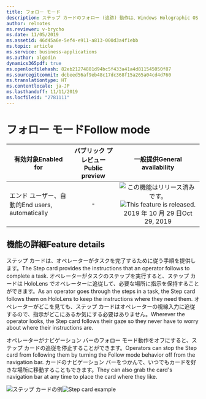 ```yaml
---
title: フォロー モード
description: ステップ カードのフォロー (追跡) 動作は、Windows Holographic OS (シェル) の動作と一致するようになりました。 オプションをオンにするとステップ カードがユーザーの動きに追従し、オフにすると空間内に固定されます。 また、ステップ カードのタイトル バーをつかむことで、選択して世界中のどこにでも配置できます。
author: relnotes
ms.reviewer: v-brycho
ms.date: 11/05/2019
ms.assetid: 46d45a6e-5ef4-e911-a813-000d3a4f1ebb
ms.topic: article
ms.service: business-applications
ms.author: algodin
dynamics365pdf: true
ms.openlocfilehash: 82eb21274881d94bc5f433a41a4d811545050f87
ms.sourcegitcommit: dcbeed56af9eb48c17dc368f15a265a04cd4d760
ms.translationtype: HT
ms.contentlocale: ja-JP
ms.lasthandoff: 11/11/2019
ms.locfileid: "2781111"
---
```

# <a name="follow-mode"></a><span data-ttu-id="84988-105">フォロー モード</span><span class="sxs-lookup"><span data-stu-id="84988-105">Follow mode</span></span>


| <span data-ttu-id="84988-106">有効対象</span><span class="sxs-lookup"><span data-stu-id="84988-106">Enabled for</span></span>    |  <span data-ttu-id="84988-107">パブリック プレビュー</span><span class="sxs-lookup"><span data-stu-id="84988-107">Public preview</span></span> | <span data-ttu-id="84988-108">一般提供</span><span class="sxs-lookup"><span data-stu-id="84988-108">General availability</span></span> | 
| ---------- | :----------: |:----------: |
|<span data-ttu-id="84988-109">エンド ユーザー、自動的</span><span class="sxs-lookup"><span data-stu-id="84988-109">End users, automatically</span></span>|-| <span data-ttu-id="84988-110">![この機能はリリース済みです。](/dynamics365-release-plan/media/green-checkmark.png "この機能はリリース済みです。")</span><span class="sxs-lookup"><span data-stu-id="84988-110">![This feature is released.](/dynamics365-release-plan/media/green-checkmark.png "This feature is released.")</span></span> <span data-ttu-id="84988-111">2019 年 10 月 29 日</span><span class="sxs-lookup"><span data-stu-id="84988-111">Oct 29, 2019</span></span>|






## <a name="feature-details"></a><span data-ttu-id="84988-112">機能の詳細</span><span class="sxs-lookup"><span data-stu-id="84988-112">Feature details</span></span>
<!--feature detail start -->
<span data-ttu-id="84988-113">ステップ カードは、オペレーターがタスクを完了するために従う手順を提供します。</span><span class="sxs-lookup"><span data-stu-id="84988-113">The Step card provides the instructions that an operator follows to complete a task.</span></span> <span data-ttu-id="84988-114">オペレーターがタスクのステップを実行すると、ステップ カードは HoloLens でオペレーターに追従して、必要な場所に指示を保持することができます。</span><span class="sxs-lookup"><span data-stu-id="84988-114">As an operator goes through the steps in a task, the Step card follows them on HoloLens to keep the instructions where they need them.</span></span> <span data-ttu-id="84988-115">オペレーターがどこを見ても、ステップ カードはオペレーターの視線入力に追従するので、指示がどこにあるか気にする必要はありません。</span><span class="sxs-lookup"><span data-stu-id="84988-115">Wherever the operator looks, the Step card follows their gaze so they never have to worry about where their instructions are.</span></span> 

<span data-ttu-id="84988-116">オペレーターがナビゲーション バーのフォロー モード動作をオフにすると、ステップ カードの追従を停止することができます。</span><span class="sxs-lookup"><span data-stu-id="84988-116">Operators can stop the Step card from following them by turning the Follow mode behavior off from the navigation bar.</span></span> <span data-ttu-id="84988-117">カードのナビゲーション バーをつかんで、いつでもカードを好きな場所に移動することもできます。</span><span class="sxs-lookup"><span data-stu-id="84988-117">They can also grab the card's navigation bar at any time to place the card where they like.</span></span> 

<span data-ttu-id="84988-118">![ステップ カードの例](media/pin.jpg "ステップ カードの例")</span><span class="sxs-lookup"><span data-stu-id="84988-118">![Step card example](media/pin.jpg "Step card example")</span></span>

<!--feature detail end -->
<!-- Picture 1 -->









